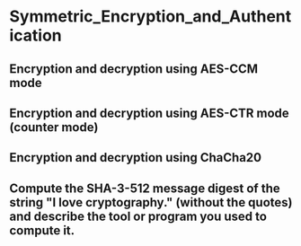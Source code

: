 # Symmetric_Encryption_and_Authentication
## Encryption and decryption using AES-CCM mode
## Encryption and decryption using AES-CTR mode (counter mode)
## Encryption and decryption using ChaCha20
## Compute the SHA-3-512 message digest of the string "I love cryptography." (without the quotes) and describe the tool or program you used to compute it.
